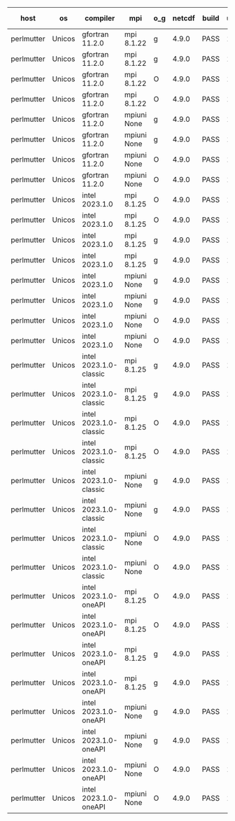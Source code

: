 

| host     | os       | compiler                              | mpi                      | o_g        | netcdf        | build       | u_pass          | u_fail          | s_pass            | s_fail            | e_pass             | e_fail             | nuopc_pass       | nuopc_fail       | artifacts link          |
|----------|----------|---------------------------------------|--------------------------|------------|---------------|-------------|-----------------|-----------------|-------------------|-------------------|--------------------|--------------------|------------------|------------------|-------------------------|
| perlmutter | Unicos | gfortran 11.2.0 | mpi 8.1.22  | g | 4.9.0  | PASS | 13976 | 0 | 49 | 0 | 81 | 0 | 0 | 0 | <a href="https://github.com/esmf-org/esmf-test-artifacts/tree/f867c142b820a8f91f49b0781954b11b9c503d26/fix_oneAPI-component-shutdown/gfortran/11.2.0/g/mpi/8.1.22" target="_blank">f867c14</a> | 
| perlmutter | Unicos | gfortran 11.2.0 | mpi 8.1.22  | g | 4.9.0  | PASS | 13976 | 0 | 49 | 0 | 81 | 0 | 53 | 0 | <a href="https://github.com/esmf-org/esmf-test-artifacts/tree/0a66e0254f50d7ad58ee1e14404f34eef6530b34/fix_oneAPI-component-shutdown/gfortran/11.2.0/g/mpi/8.1.22" target="_blank">0a66e02</a> | 
| perlmutter | Unicos | gfortran 11.2.0 | mpi 8.1.22  | O | 4.9.0  | PASS | 13976 | 0 | 49 | 0 | 81 | 0 | 0 | 0 | <a href="https://github.com/esmf-org/esmf-test-artifacts/tree/fe2f937ef82dd503e5795b77083dc9d872ba0e41/fix_oneAPI-component-shutdown/gfortran/11.2.0/O/mpi/8.1.22" target="_blank">fe2f937</a> | 
| perlmutter | Unicos | gfortran 11.2.0 | mpi 8.1.22  | O | 4.9.0  | PASS | 13976 | 0 | 49 | 0 | 81 | 0 | 53 | 0 | <a href="https://github.com/esmf-org/esmf-test-artifacts/tree/10429599f9d55f8ee9f7a04ee0ae57a70eda87a0/fix_oneAPI-component-shutdown/gfortran/11.2.0/O/mpi/8.1.22" target="_blank">1042959</a> | 
| perlmutter | Unicos | gfortran 11.2.0 | mpiuni None  | g | 4.9.0  | PASS | 12392 | 0 | 8 | 0 | 44 | 0 | None | None | <a href="https://github.com/esmf-org/esmf-test-artifacts/tree/29097585bea88e6b710afba5b6be9a03c9a90f66/fix_oneAPI-component-shutdown/gfortran/11.2.0/g/mpiuni/None" target="_blank">2909758</a> | 
| perlmutter | Unicos | gfortran 11.2.0 | mpiuni None  | g | 4.9.0  | PASS | 12392 | 0 | 8 | 0 | 44 | 0 | None | None | <a href="https://github.com/esmf-org/esmf-test-artifacts/tree/7de2b3bdc2e544774231ac9a26dd999d4ffdf114/fix_oneAPI-component-shutdown/gfortran/11.2.0/g/mpiuni/None" target="_blank">7de2b3b</a> | 
| perlmutter | Unicos | gfortran 11.2.0 | mpiuni None  | O | 4.9.0  | PASS | 12392 | 0 | 8 | 0 | 44 | 0 | None | None | <a href="https://github.com/esmf-org/esmf-test-artifacts/tree/e2ae1068661b04448c4ed70e9c8d412dd56aa537/fix_oneAPI-component-shutdown/gfortran/11.2.0/O/mpiuni/None" target="_blank">e2ae106</a> | 
| perlmutter | Unicos | gfortran 11.2.0 | mpiuni None  | O | 4.9.0  | PASS | 12392 | 0 | 8 | 0 | 44 | 0 | None | None | <a href="https://github.com/esmf-org/esmf-test-artifacts/tree/5b799fcae98892552768c99ce356ee61fba2e53e/fix_oneAPI-component-shutdown/gfortran/11.2.0/O/mpiuni/None" target="_blank">5b799fc</a> | 
| perlmutter | Unicos | intel 2023.1.0 | mpi 8.1.25  | O | 4.9.0  | PASS | 13976 | 0 | 49 | 0 | 81 | 0 | 0 | 0 | <a href="https://github.com/esmf-org/esmf-test-artifacts/tree/92052e20ca0c308f1e2ed25d270f9207791b9f77/fix_oneAPI-component-shutdown/intel/2023.1.0/O/mpi/8.1.25" target="_blank">92052e2</a> | 
| perlmutter | Unicos | intel 2023.1.0 | mpi 8.1.25  | O | 4.9.0  | PASS | 13976 | 0 | 49 | 0 | 81 | 0 | 53 | 0 | <a href="https://github.com/esmf-org/esmf-test-artifacts/tree/381abdb5e41a8b747c4ea3c6851b7b25c9870981/fix_oneAPI-component-shutdown/intel/2023.1.0/O/mpi/8.1.25" target="_blank">381abdb</a> | 
| perlmutter | Unicos | intel 2023.1.0 | mpi 8.1.25  | g | 4.9.0  | PASS | 13976 | 0 | 49 | 0 | 81 | 0 | 0 | 0 | <a href="https://github.com/esmf-org/esmf-test-artifacts/tree/333be2e1d64aa82cb7501675a20b5bbbff20c4e9/fix_oneAPI-component-shutdown/intel/2023.1.0/g/mpi/8.1.25" target="_blank">333be2e</a> | 
| perlmutter | Unicos | intel 2023.1.0 | mpi 8.1.25  | g | 4.9.0  | PASS | 13976 | 0 | 49 | 0 | 81 | 0 | 53 | 0 | <a href="https://github.com/esmf-org/esmf-test-artifacts/tree/3bc0b8b639960fc90e85636026fc773840596442/fix_oneAPI-component-shutdown/intel/2023.1.0/g/mpi/8.1.25" target="_blank">3bc0b8b</a> | 
| perlmutter | Unicos | intel 2023.1.0 | mpiuni None  | g | 4.9.0  | PASS | 12392 | 0 | 8 | 0 | 44 | 0 | None | None | <a href="https://github.com/esmf-org/esmf-test-artifacts/tree/ddab381d75808cc015a1d7a879b63e0c2004e37a/fix_oneAPI-component-shutdown/intel/2023.1.0/g/mpiuni/None" target="_blank">ddab381</a> | 
| perlmutter | Unicos | intel 2023.1.0 | mpiuni None  | g | 4.9.0  | PASS | 12392 | 0 | 8 | 0 | 44 | 0 | None | None | <a href="https://github.com/esmf-org/esmf-test-artifacts/tree/ef29cccb01453a65a73e707c4af96d7aac6d61f2/fix_oneAPI-component-shutdown/intel/2023.1.0/g/mpiuni/None" target="_blank">ef29ccc</a> | 
| perlmutter | Unicos | intel 2023.1.0 | mpiuni None  | O | 4.9.0  | PASS | 12392 | 0 | 8 | 0 | 44 | 0 | None | None | <a href="https://github.com/esmf-org/esmf-test-artifacts/tree/7e9935337b60182897d988ec15abffafd062efdf/fix_oneAPI-component-shutdown/intel/2023.1.0/O/mpiuni/None" target="_blank">7e99353</a> | 
| perlmutter | Unicos | intel 2023.1.0 | mpiuni None  | O | 4.9.0  | PASS | 12392 | 0 | 8 | 0 | 44 | 0 | None | None | <a href="https://github.com/esmf-org/esmf-test-artifacts/tree/eb0eeed24b272cbc8e340b9a096c6efff30b5df1/fix_oneAPI-component-shutdown/intel/2023.1.0/O/mpiuni/None" target="_blank">eb0eeed</a> | 
| perlmutter | Unicos | intel 2023.1.0-classic | mpi 8.1.25  | g | 4.9.0  | PASS | 13976 | 0 | 49 | 0 | 81 | 0 | 0 | 0 | <a href="https://github.com/esmf-org/esmf-test-artifacts/tree/92514fcf78a796907fdea5a80d578912d79689f5/fix_oneAPI-component-shutdown/intel/2023.1.0-classic/g/mpi/8.1.25" target="_blank">92514fc</a> | 
| perlmutter | Unicos | intel 2023.1.0-classic | mpi 8.1.25  | g | 4.9.0  | PASS | 13976 | 0 | 49 | 0 | 81 | 0 | 53 | 0 | <a href="https://github.com/esmf-org/esmf-test-artifacts/tree/1b810d6dea1177c7a93f7fc7e4d6fd19e4792ed7/fix_oneAPI-component-shutdown/intel/2023.1.0-classic/g/mpi/8.1.25" target="_blank">1b810d6</a> | 
| perlmutter | Unicos | intel 2023.1.0-classic | mpi 8.1.25  | O | 4.9.0  | PASS | 13976 | 0 | 49 | 0 | 81 | 0 | 0 | 0 | <a href="https://github.com/esmf-org/esmf-test-artifacts/tree/a0bda2bb6295886fe3e0aeff9cddff059937744a/fix_oneAPI-component-shutdown/intel/2023.1.0-classic/O/mpi/8.1.25" target="_blank">a0bda2b</a> | 
| perlmutter | Unicos | intel 2023.1.0-classic | mpi 8.1.25  | O | 4.9.0  | PASS | 13976 | 0 | 49 | 0 | 81 | 0 | 53 | 0 | <a href="https://github.com/esmf-org/esmf-test-artifacts/tree/a3d9da2b446ea68ac09a71ef8f893aa66a0a453e/fix_oneAPI-component-shutdown/intel/2023.1.0-classic/O/mpi/8.1.25" target="_blank">a3d9da2</a> | 
| perlmutter | Unicos | intel 2023.1.0-classic | mpiuni None  | g | 4.9.0  | PASS | 12392 | 0 | 8 | 0 | 44 | 0 | None | None | <a href="https://github.com/esmf-org/esmf-test-artifacts/tree/74a59d18b046189759606f1daa2b2f2bb39ef348/fix_oneAPI-component-shutdown/intel/2023.1.0-classic/g/mpiuni/None" target="_blank">74a59d1</a> | 
| perlmutter | Unicos | intel 2023.1.0-classic | mpiuni None  | g | 4.9.0  | PASS | 12392 | 0 | 8 | 0 | 44 | 0 | None | None | <a href="https://github.com/esmf-org/esmf-test-artifacts/tree/bcbb04254685c28b2454101aba4e1de9a80af743/fix_oneAPI-component-shutdown/intel/2023.1.0-classic/g/mpiuni/None" target="_blank">bcbb042</a> | 
| perlmutter | Unicos | intel 2023.1.0-classic | mpiuni None  | O | 4.9.0  | PASS | 12392 | 0 | 8 | 0 | 44 | 0 | None | None | <a href="https://github.com/esmf-org/esmf-test-artifacts/tree/31f0828b918842035284140645fc06a315bd85a8/fix_oneAPI-component-shutdown/intel/2023.1.0-classic/O/mpiuni/None" target="_blank">31f0828</a> | 
| perlmutter | Unicos | intel 2023.1.0-classic | mpiuni None  | O | 4.9.0  | PASS | 12392 | 0 | 8 | 0 | 44 | 0 | None | None | <a href="https://github.com/esmf-org/esmf-test-artifacts/tree/15984a0ed1b30fa0bf2ca7b026c39b66e16ab659/fix_oneAPI-component-shutdown/intel/2023.1.0-classic/O/mpiuni/None" target="_blank">15984a0</a> | 
| perlmutter | Unicos | intel 2023.1.0-oneAPI | mpi 8.1.25  | O | 4.9.0  | PASS | 13976 | 0 | 48 | 1 | 81 | 0 | 0 | 0 | <a href="https://github.com/esmf-org/esmf-test-artifacts/tree/80575e94e4bedfbd8ae1ad5f0148c27187607e3f/fix_oneAPI-component-shutdown/intel/2023.1.0-oneAPI/O/mpi/8.1.25" target="_blank">80575e9</a> | 
| perlmutter | Unicos | intel 2023.1.0-oneAPI | mpi 8.1.25  | O | 4.9.0  | PASS | 13976 | 0 | 48 | 1 | 81 | 0 | 53 | 0 | <a href="https://github.com/esmf-org/esmf-test-artifacts/tree/197d2ef67c8fab24865d05944828ba07000c6873/fix_oneAPI-component-shutdown/intel/2023.1.0-oneAPI/O/mpi/8.1.25" target="_blank">197d2ef</a> | 
| perlmutter | Unicos | intel 2023.1.0-oneAPI | mpi 8.1.25  | g | 4.9.0  | PASS | 13976 | 0 | 49 | 0 | 81 | 0 | 0 | 0 | <a href="https://github.com/esmf-org/esmf-test-artifacts/tree/61f27d4207b1808d960a06fa10a26e1ac1ef57c0/fix_oneAPI-component-shutdown/intel/2023.1.0-oneAPI/g/mpi/8.1.25" target="_blank">61f27d4</a> | 
| perlmutter | Unicos | intel 2023.1.0-oneAPI | mpi 8.1.25  | g | 4.9.0  | PASS | 13976 | 0 | 49 | 0 | 81 | 0 | 53 | 0 | <a href="https://github.com/esmf-org/esmf-test-artifacts/tree/b521734768bfb41aeb17df165fbb4c884846ac3c/fix_oneAPI-component-shutdown/intel/2023.1.0-oneAPI/g/mpi/8.1.25" target="_blank">b521734</a> | 
| perlmutter | Unicos | intel 2023.1.0-oneAPI | mpiuni None  | g | 4.9.0  | PASS | 12392 | 0 | 8 | 0 | 44 | 0 | None | None | <a href="https://github.com/esmf-org/esmf-test-artifacts/tree/d50ce0f8ca116def64b1149ab525236ea2612579/fix_oneAPI-component-shutdown/intel/2023.1.0-oneAPI/g/mpiuni/None" target="_blank">d50ce0f</a> | 
| perlmutter | Unicos | intel 2023.1.0-oneAPI | mpiuni None  | g | 4.9.0  | PASS | 12392 | 0 | 8 | 0 | 44 | 0 | None | None | <a href="https://github.com/esmf-org/esmf-test-artifacts/tree/2565e911f794957c808042f85f482133dbd79b81/fix_oneAPI-component-shutdown/intel/2023.1.0-oneAPI/g/mpiuni/None" target="_blank">2565e91</a> | 
| perlmutter | Unicos | intel 2023.1.0-oneAPI | mpiuni None  | O | 4.9.0  | PASS | 12392 | 0 | 8 | 0 | 44 | 0 | None | None | <a href="https://github.com/esmf-org/esmf-test-artifacts/tree/87500183cc989b638b45b6ed5ff186c297ef1f0f/fix_oneAPI-component-shutdown/intel/2023.1.0-oneAPI/O/mpiuni/None" target="_blank">8750018</a> | 
| perlmutter | Unicos | intel 2023.1.0-oneAPI | mpiuni None  | O | 4.9.0  | PASS | 12392 | 0 | 8 | 0 | 44 | 0 | None | None | <a href="https://github.com/esmf-org/esmf-test-artifacts/tree/dbaed4c7705e0038ec35a3ed63a300f04bf26a64/fix_oneAPI-component-shutdown/intel/2023.1.0-oneAPI/O/mpiuni/None" target="_blank">dbaed4c</a> | 
